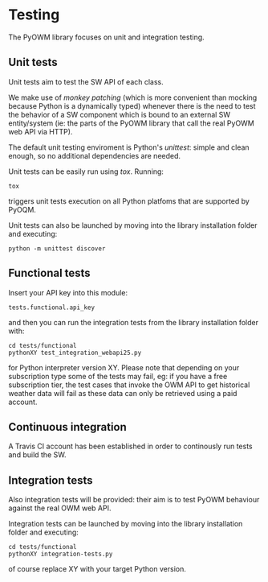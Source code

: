 Testing
=======

The PyOWM library focuses on unit and integration testing.

Unit tests
----------
Unit tests aim to test the SW API of each class.

We make use of _monkey patching_ (which is more convenient than mocking because
Python is a dynamically typed) whenever there is the need to test the behavior
of a SW component which is bound to an external SW entity/system (ie: the parts
of the PyOWM library that call the real PyOWM web API via HTTP).

The default unit testing enviroment is Python's _unittest_: simple and clean
enough, so no additional dependencies are needed.

Unit tests can be easily run using _tox_. Running:

    tox

triggers unit tests execution on all Python platfoms that are supported by
PyOQM.

Unit tests can also be launched by moving into the library installation folder
and executing:

    python -m unittest discover


Functional tests
----------------
Insert your API key into this module:

    tests.functional.api_key

and then you can run the integration tests from the library installation 
folder with:

    cd tests/functional
    pythonXY test_integration_webapi25.py

for Python interpreter version XY.
Please note that depending on your subscription type some of the tests
may fail, eg: if you have a free subscription tier, the test cases that
invoke the OWM API to get historical weather data will fail as these
data can only be retrieved using a paid account.


Continuous integration
----------------------
A Travis CI account has been established in order to continously run tests and
build the SW.


Integration tests
-----------------
Also integration tests will be provided: their aim is to test PyOWM behaviour
against the real OWM web API.
    
Integration tests can be launched by moving into the library installation folder
and executing:

    cd tests/functional
    pythonXY integration-tests.py

of course replace XY with your target Python version.